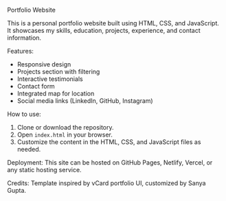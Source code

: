 Portfolio Website

This is a personal portfolio website built using HTML, CSS, and JavaScript.  
It showcases my skills, education, projects, experience, and contact information.

Features:
- Responsive design
- Projects section with filtering
- Interactive testimonials
- Contact form
- Integrated map for location
- Social media links (LinkedIn, GitHub, Instagram)

How to use:
1. Clone or download the repository.
2. Open `index.html` in your browser.
3. Customize the content in the HTML, CSS, and JavaScript files as needed.

Deployment:
This site can be hosted on GitHub Pages, Netlify, Vercel, or any static hosting service.

Credits:
Template inspired by vCard portfolio UI, customized by Sanya Gupta.

